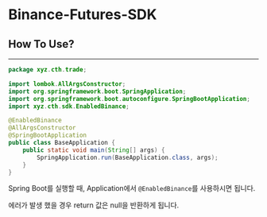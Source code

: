 # Binance-Futures-SDK

## How To Use?
---

```java
package xyz.cth.trade;

import lombok.AllArgsConstructor;
import org.springframework.boot.SpringApplication;
import org.springframework.boot.autoconfigure.SpringBootApplication;
import xyz.cth.sdk.EnabledBinance;

@EnabledBinance
@AllArgsConstructor
@SpringBootApplication
public class BaseApplication {
	public static void main(String[] args) {
		SpringApplication.run(BaseApplication.class, args);
	}
}
```

Spring Boot를 실행할 때, Application에서 `@EnabledBinance`를 사용하시면 됩니다.

에러가 발생 했을 경우 return 값은 null을 반환하게 됩니다.